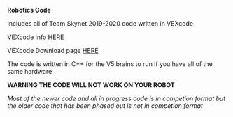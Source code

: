 **Robotics Code**

Includes all of Team Skynet 2019-2020 code written in VEXcode

VEXcode info [HERE](https://www.vexrobotics.com/vexcode-text)

VEXcode Download page [HERE](https://www.vexrobotics.com/vexcode-download)

The code is written in C++ for the V5 brains to run if you have all of the same hardware

**WARNING THE CODE WILL NOT WORK ON YOUR ROBOT**

*Most of the newer code and all in progress code is in competion format but the older code that has been phased out is not in competion format*
